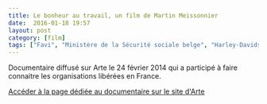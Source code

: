 ```yaml
---
title: Le bonheur au travail, un film de Martin Meissonnier
date:  2016-01-18 19:57
layout: post
category: [film]
tags: ["Favi", "Ministère de la Sécurité sociale belge", "Harley-Davidson", "Poult"]
---
```


Documentaire diffusé sur Arte le 24 février 2014 qui a participé à faire connaitre les organisations libérées en France.

[Accéder à la page dédiée au documentaire sur le site d'Arte](http://www.arte.tv/guide/fr/051637-000/le-bonheur-au-travail)
